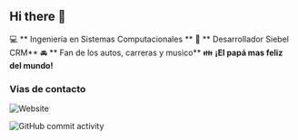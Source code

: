 ## Hi there 👋

:computer: ** Ingeniería en Sistemas Computacionales **
:pencil: ** Desarrollador Siebel CRM**
:oncoming_automobile: ** Fan de los autos, carreras y musico**
:family: **¡El papá mas feliz del mundo!**

### Vias de contacto
![Website](https://img.shields.io/website?url=https%3A%2F%2FMisaelRueda.com)

![GitHub commit activity](https://img.shields.io/github/commit-activity/m/ZonacerMR/ZonacerMR)
